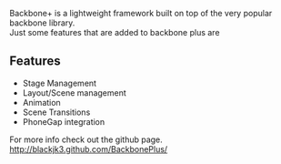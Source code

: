 Backbone<span class="blue">&#43;</span> is a lightweight framework built on top of the very popular backbone library.<br>Just some features that are added to backbone plus are

Features 
-------------

* Stage Management
* Layout/Scene management
* Animation
* Scene Transitions
* PhoneGap integration

For more info check out the github page. http://blackjk3.github.com/BackbonePlus/